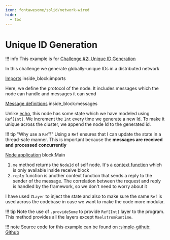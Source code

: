 ```yaml
---
icon: fontawesome/solid/network-wired
hide:
  - toc
---
```


# Unique ID Generation

!!! info
    This example is for [Challenge #2: Unique ID Generation](https://fly.io/dist-sys/2/)

In this challenge we generate globally-unique IDs in a distributed network

<!--codeinclude-->
[Imports](../../examples/unique-ids/src/main/scala/com/example/Main.scala) inside_block:imports
<!--/codeinclude-->

Here, we define the protocol of the node. It includes messages which the node can handle and messages it can send

<!--codeinclude-->
[Message definitions](../../examples/unique-ids/src/main/scala/com/example/Main.scala) inside_block:messages
<!--/codeinclude-->

Unlike [echo](echo.md), this node has some state which we have modeled using `Ref[Int]`. We increment the `Int` every time we generate a new Id. To make it unique across the cluster, we append the node Id to the generated id.

!!! tip "Why use a `Ref`?"
    Using a `Ref` ensures that I can update the state in a thread-safe manner. This is important because the **messages are received and processed concurrently**

<!--codeinclude-->
[Node application](../../examples/unique-ids/src/main/scala/com/example/Main.scala) block:Main
<!--/codeinclude-->

1.  `me` method returns the `NodeId` of self node. It's a [context function](https://docs.scala-lang.org/scala3/reference/contextual/context-functions.html) which is only available inside receive block
2.  `reply` function is another context function that sends a reply to the sender of the message. The correlation between the request and reply is handled by the framework, so we don't need to worry about it

I have used `ZLayer` to inject the state and also to make sure the same `Ref` is used across the codebase in case we want to make the code more modular.

!!! tip
    Note the use of `.provideSome` to provide `Ref[Int]` layer to the program. This method provides all the layers except `MaelstromRuntime`.

!!! note
    Source code for this example can be found on [:simple-github: Github](https://github.com/bilal-fazlani/zio-maelstrom/blob/main/examples/unique-ids/src/main/scala/com/example/Main.scala)